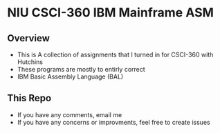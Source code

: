 # NIU CSCI-360 IBM Mainframe ASM
## Overview
- This is A collection of assignments that I turned in for CSCI-360 with Hutchins
- These programs are mostly to entirly correct
- IBM Basic Assembly Language (BAL)
## This Repo
- If you have any comments, email me
- If you have any concerns or improvments, feel free to create issues
